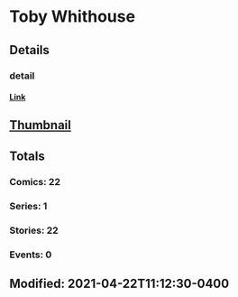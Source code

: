 # Toby  Whithouse 
## Details
### detail
#### [Link](http://marvel.com/comics/creators/13741/toby_whithouse?utm_campaign=apiRef&utm_source=225578a89fc76f3d20fbffda5d17a88d)
## [Thumbnail](http://i.annihil.us/u/prod/marvel/i/mg/b/40/image_not_available.jpg)
## Totals
### Comics: 22
### Series: 1
### Stories: 22
### Events: 0
## Modified: 2021-04-22T11:12:30-0400